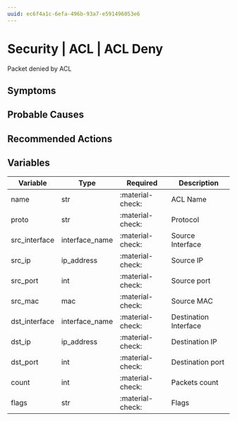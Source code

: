 ```yaml
---
uuid: ec6f4a1c-6efa-496b-93a7-e591496053e6
---
```

# Security | ACL | ACL Deny

Packet denied by ACL

## Symptoms

## Probable Causes

## Recommended Actions

## Variables

Variable | Type | Required | Description
--- | --- | --- | ---
name | str | :material-check: | ACL Name
proto | str | :material-check: | Protocol
src_interface | interface_name | :material-check: | Source Interface
src_ip | ip_address | :material-check: | Source IP
src_port | int | :material-check: | Source port
src_mac | mac | :material-check: | Source MAC
dst_interface | interface_name | :material-check: | Destination Interface
dst_ip | ip_address | :material-check: | Destination IP
dst_port | int | :material-check: | Destination port
count | int | :material-check: | Packets count
flags | str | :material-check: | Flags
